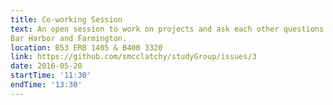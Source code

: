 ```yaml
---
title: Co-working Session
text: An open session to work on projects and ask each other questions in 
Bar Harbor and Farmington.
location: B53 ERB 1405 & B400 3320
link: https://github.com/smcclatchy/studyGroup/issues/3
date: 2016-05-20
startTime: '11:30'
endTime: '13:30'
---
```

